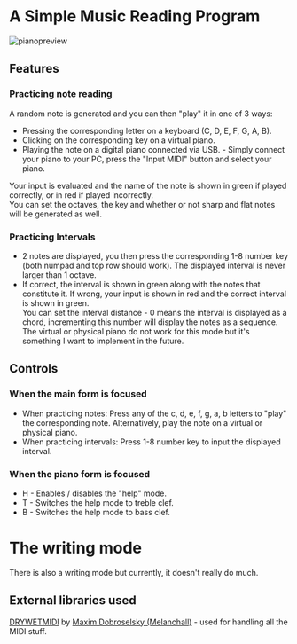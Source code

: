 # A Simple Music Reading Program
![pianopreview](https://github.com/user-attachments/assets/73962948-3d8e-4522-ba49-91803c2cfa76)
## Features
### Practicing note reading
A random note is generated and you can then "play" it in one of 3 ways:
- Pressing the corresponding letter on a keyboard (C, D, E, F, G, A, B).
- Clicking on the corresponding key on a virtual piano.
- Playing the note on a digital piano connected via USB. - Simply connect your piano to your PC, press the "Input MIDI" button and select your piano.
  
Your input is evaluated and the name of the note is shown in green if played correctly, or in red if played incorrectly.  
You can set the octaves, the key and whether or not sharp and flat notes will be generated as well.
### Practicing Intervals
- 2 notes are displayed, you then press the corresponding 1-8 number key (both numpad and top row should work). The displayed interval is never larger than 1 octave.  
- If correct, the interval is shown in green along with the notes that constitute it. If wrong, your input is shown in red and the correct interval is shown in green.  
You can set the interval distance - 0 means the interval is displayed as a chord, incrementing this number will display the notes as a sequence.  
The virtual or physical piano do not work for this mode but it's something I want to implement in the future.
## Controls
### When the main form is focused
- When practicing notes: Press any of the c, d, e, f, g, a, b letters to "play" the corresponding note. Alternatively, play the note on a virtual or physical piano.
- When practicing intervals: Press 1-8 number key to input the displayed interval.
### When the piano form is focused
- H - Enables / disables the "help" mode.
- T - Switches the help mode to treble clef.
- B - Switches the help mode to bass clef.

# The writing mode
There is also a writing mode but currently, it doesn't really do much.  

## External libraries used
[DRYWETMIDI](https://github.com/melanchall/drywetmidi) by [Maxim Dobroselsky (Melanchall)](https://github.com/melanchall) - used for handling all the MIDI stuff.
